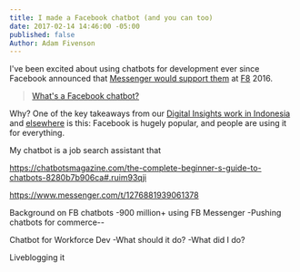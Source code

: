 ```yaml
---
title: I made a Facebook chatbot (and you can too)
date: 2017-02-14 14:46:00 -05:00
published: false
Author: Adam Fivenson
---
```


I've been excited about using chatbots for development ever since Facebook announced that [Messenger would support them](https://techcrunch.com/2016/04/12/agents-on-messenger/) at [F8](https://www.fbf8.com/) 2016. 

> [What's a Facebook chatbot?](https://blog.hubspot.com/marketing/facebook-bots-guide)

Why? One of the key takeaways from our [Digital Insights work in Indonesia](https://dai-global-digital.com/where-whatsapp-is-just-another-bbm-clone-digital-insights-indonesia.html) and [elsewhere](https://dai-global-digital.com/consumer-insights-palestine-e-governance-readiness.html) is this: Facebook is hugely popular, and people are using it for everything. 

My chatbot is a job search assistant that 

https://chatbotsmagazine.com/the-complete-beginner-s-guide-to-chatbots-8280b7b906ca#.ruim93qji

https://www.messenger.com/t/1276881939061378


Background on FB chatbots
-900 million+ using FB Messenger
-Pushing chatbots for commerce--

Chatbot for Workforce Dev
-What should it do?
-What did I do? 

Liveblogging it

